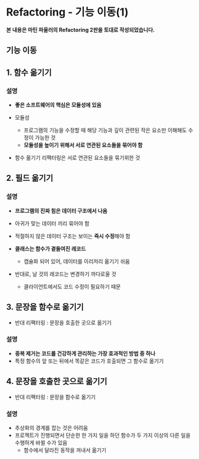 # Refactoring - 기능 이동(1)

**본 내용은 마틴 파울러의 Refactoring 2판을 토대로 작성되었습니다.**



## 기능 이동

## 1. 함수 옮기기



### 설명

* **좋은 소프트웨어의 핵심은 모듈성에 있음**
* 모듈성
  * 프로그램의 기능을 수정할 때 해당 기능과 깊이 관련된 작은 요소만 이해해도 수정이 가능한 것
  * **모듈성을 높이기 위해서 서로 연관된 요소들을 묶어야 함**

* 함수 옮기기 리팩터링은 서로 연관된 요소들을 묶기위한 것



## 2. 필드 옮기기

### 설명

* **프로그램의 진짜 힘은 데이터 구조에서 나옴**
* 아귀가 맞는 데이터 끼리 묶어야 함
* 적절하지 않은 데이터 구조는 보이는 **즉시 수정**해야 함
* **클래스는 함수가 곁들여진 레코드**
  * 캡슐화 되어 있어, 데이터를 이리저리 옮기기 쉬움

* 반대로, 날 것의 레코드는 변경하기 까다로울 것
  * 클라이언트에서도 코드 수정이 필요하기 때문




## 3. 문장을 함수로 옮기기

* 반대 리팩터링 : 문장을 호출한 곳으로 옮기기



### 설명

* **중복 제거는 코드를 건강하게 관리하는 가장 효과적인 방법 중 하나**
* 특정 함수의 앞 또는 뒤에서 똑같은 코드가 호출되면 그 함수로 옮기기



## 4. 문장을 호출한 곳으로 옮기기

* 반대 리팩터링 : 문장을 함수로 옮기기



### 설명

* 추상화의 경계를 잡는 것은 어려움
* 프로젝트가 진행되면서 단순한 한 가지 일을 하던 함수가 두 가지 이상의 다른 일을 수행하게 바뀔 수가 있음
  * 함수에서 달라진 동작을 꺼내서 옮기기